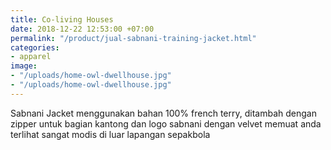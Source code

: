 ```yaml
---
title: Co-living Houses
date: 2018-12-22 12:53:00 +07:00
permalink: "/product/jual-sabnani-training-jacket.html"
categories:
- apparel
image:
- "/uploads/home-owl-dwellhouse.jpg"
- "/uploads/home-owl-dwellhouse.jpg"
---
```


Sabnani Jacket menggunakan bahan 100% french terry, ditambah dengan zipper untuk bagian kantong dan logo sabnani dengan velvet memuat anda terlihat sangat modis di luar lapangan sepakbola
